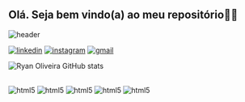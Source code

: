## Olá. Seja bem vindo(a) ao meu repositório👋🏻

![header](https://github.com/RyanODev/RyanODev/assets/109010378/b37f57a5-0759-41c9-a1cb-74ada70e70b3)

[![linkedin](https://img.shields.io/badge/LinkedIn-0077B5?style=for-the-badge&logo=linkedin&logoColor=white)]([www.linkedin.com/in/ryan-olv-](https://www.linkedin.com/in/ryan-olv-/))
[![instagram](https://img.shields.io/badge/Instagram-E4405F?style=for-the-badge&logo=instagram&logoColor=white)](https://www.instagram.com/ryan_.olv/)
[![gmail](https://img.shields.io/badge/Gmail-D14836?style=for-the-badge&logo=gmail&logoColor=white)](https://mail.google.com/mail/u/0/#inbox?compose=GTvVlcSKjRMxVVHSKmndfdBgNjZRWfQtQLqSRCPcZJKzZHVKCpXzBQPhnNfCgfXNQJksbfxzdkxnC)

![Ryan Oliveira GitHub stats](https://github-readme-stats.vercel.app/api?username=RyanODev&show_icons=true&theme=radical)

<div display="inline_block"><br>
    <img alt="html5" src="https://img.shields.io/badge/Python-14354C?style=for-the-badge&logo=python&logoColor=white">
    <img alt="html5" src="https://img.shields.io/badge/Django-092E20?style=for-the-badge&logo=django&logoColor=white">
    <img alt="html5" src="https://img.shields.io/badge/MySQL-005C84?style=for-the-badge&logo=mysql&logoColor=white">
    <img alt="html5" src="https://img.shields.io/badge/HTML5-E34F26?style=for-the-badge&logo=html5&logoColor=white">
    <img alt="html5" src="https://img.shields.io/badge/CSS3-1572B6?style=for-the-badge&logo=css3&logoColor=white">
    
</div>
</div>
